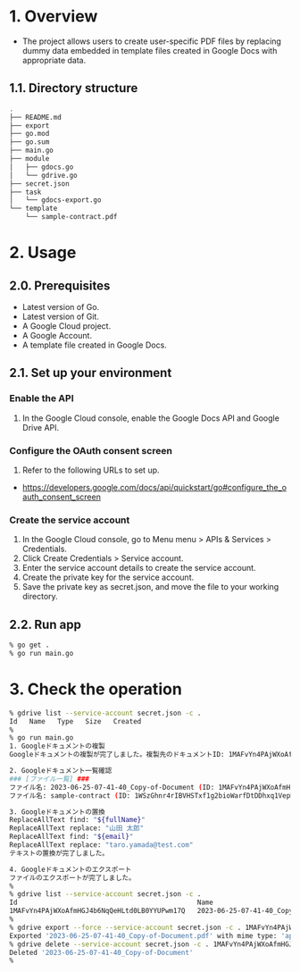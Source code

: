 # 1. Overview
- The project allows users to create user-specific PDF files by replacing dummy data embedded in template files created in Google Docs with appropriate data.

## 1.1. Directory structure
```sh
.
├── README.md
├── export
├── go.mod
├── go.sum
├── main.go
├── module
│   ├── gdocs.go
│   └── gdrive.go
├── secret.json
├── task
│   └── gdocs-export.go
└── template
    └── sample-contract.pdf
```


# 2. Usage
## 2.0. Prerequisites
- Latest version of Go.
- Latest version of Git.
- A Google Cloud project.
- A Google Account.
- A template file created in Google Docs.

## 2.1. Set up your environment
### Enable the API
1. In the Google Cloud console, enable the Google Docs API and Google Drive API.

### Configure the OAuth consent screen

1. Refer to the following URLs to set up.
  - https://developers.google.com/docs/api/quickstart/go#configure_the_oauth_consent_screen

### Create the service account
1. In the Google Cloud console, go to Menu menu > APIs & Services > Credentials.
2. Click Create Credentials > Service account.
3. Enter the service account details to create the service account.
4. Create the private key for the service account.
5. Save the private key as secret.json, and move the file to your working directory.


## 2.2. Run app

```sh
% go get .
% go run main.go
```

# 3. Check the operation

```sh
% gdrive list --service-account secret.json -c .
Id   Name   Type   Size   Created
% 
% go run main.go
1. Googleドキュメントの複製
Googleドキュメントの複製が完了しました。複製先のドキュメントID: 1MAFvYn4PAjWXoAfmHGJ4b6NqQeHLtd0LB0YYUPwm17Q

2. Googleドキュメント一覧確認
### [ファイル一覧] ###
ファイル名: 2023-06-25-07-41-40_Copy-of-Document (ID: 1MAFvYn4PAjWXoAfmHGJ4b6NqQeHLtd0LB0YYUPwm17Q)
ファイル名: sample-contract (ID: 1WSzGhnr4rIBVHSTxf1g2bioWarfDtDDhxq1VepMdLwg)

3. Googleドキュメントの置換
ReplaceAllText find: "${fullName}"
ReplaceAllText replace: "山田 太郎"
ReplaceAllText find: "${email}"
ReplaceAllText replace: "taro.yamada@test.com"
テキストの置換が完了しました。

4. Googleドキュメントのエクスポート
ファイルのエクスポートが完了しました。
% 
% gdrive list --service-account secret.json -c . 
Id                                             Name                                   Type   Size     Created
1MAFvYn4PAjWXoAfmHGJ4b6NqQeHLtd0LB0YYUPwm17Q   2023-06-25-07-41-40_Copy-of-Document   doc    4.2 KB   2023-06-25 07:41:40
% 
% gdrive export --force --service-account secret.json -c . 1MAFvYn4PAjWXoAfmHGJ4b6NqQeHLtd0LB0YYUPwm17Q
Exported '2023-06-25-07-41-40_Copy-of-Document.pdf' with mime type: 'application/pdf'
% gdrive delete --service-account secret.json -c . 1MAFvYn4PAjWXoAfmHGJ4b6NqQeHLtd0LB0YYUPwm17Q
Deleted '2023-06-25-07-41-40_Copy-of-Document'
% 
```